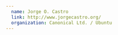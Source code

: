 ```yaml
---
  name: Jorge O. Castro
  link: http://www.jorgecastro.org/
  organization: Canonical Ltd. / Ubuntu
---
```

